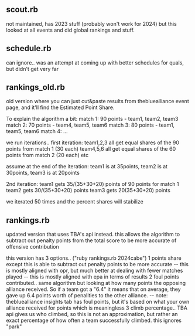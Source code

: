 ## scout.rb
not maintained, has 2023 stuff (probably won't work for 2024)
but this looked at all events and did global rankings and stuff.

## schedule.rb
can ignore.. was an attempt at coming up with better schedules for quals, but didn't get very far

## rankings_old.rb
old version where you can just cut&paste results from thebluealliance event page, and it'll find the Estimated Point Share.

To explain the algorithm a bit:
match 1: 90 points - team1, team2, team3 
match 2: 70 points - team4, team5, team6 
match 3: 80 points - team1, team5, team6
match 4: ... 

we run iterations.. 
first iteration: team1,2,3 all get equal shares of the 90 points from match 1 (30 each)
                 team4,5,6 all get equal shares of the 60 points from match 2 (20 each)
                 etc

assume at the end of the iteration: team1 is at 35points, team2 is at 30points, team3 is at 20points

2nd iteration: team1 gets 35/(35+30+20) points of 90 points for match 1
               team2 gets 30/(35+30+20) points
               team3 gets 20(35+30+20) points

we iterated 50 times and the percent shares will stabilize


## rankings.rb
updated version that uses TBA's api instead.
this allows the algorithm to subtract out penalty points from the total score to be more accurate of offensive contribution

this version has 3 options.. ("ruby rankings.rb 2024cabe")
1 points share except this is able to subtract out penalty points to be more accurate 
-- this is mostly aligned with opr, but much better at dealing with fewer matches played
-- this is mostly aligned with epa in terms of results
2 foul points contributed.. same algorithm but looking at how many points the opposing alliance received.  So if a team got a "6.4"
it means that on average, they gave up 6.4 points worth of penalities to the other alliance.
-- note: thebluealliance insights tab has foul points, but it's based on what your own alliance received for points which is meaningless
3 climb percentage.. TBA api gives us who climbed, so this is not an approximation, but rather an exact percentage of how often a team successfully climbed.
this ignores "park"
